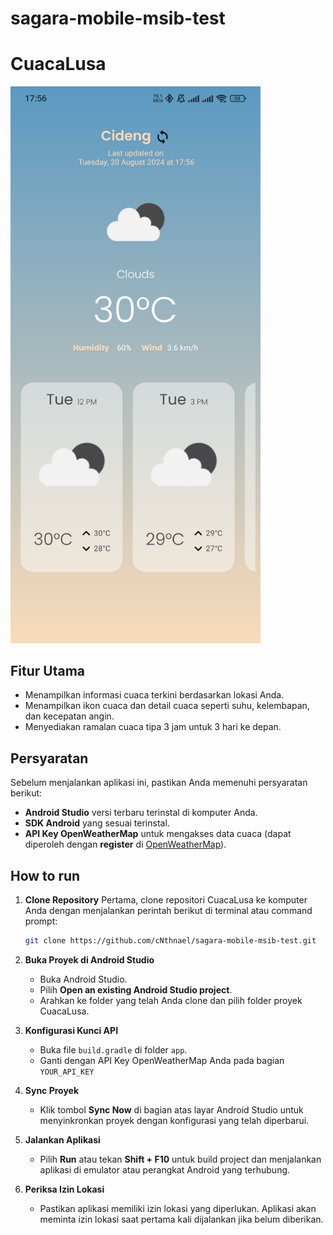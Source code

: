 # sagara-mobile-msib-test
# CuacaLusa

<img src="assets/com.test.cuacalusa.jpg" alt="CuacaLusa Screenshot" width="400"/>

## Fitur Utama

- Menampilkan informasi cuaca terkini berdasarkan lokasi Anda.
- Menampilkan ikon cuaca dan detail cuaca seperti suhu, kelembapan, dan kecepatan angin.
- Menyediakan ramalan cuaca tipa 3 jam untuk 3 hari ke depan.

## Persyaratan

Sebelum menjalankan aplikasi ini, pastikan Anda memenuhi persyaratan berikut:

- **Android Studio** versi terbaru terinstal di komputer Anda.
- **SDK Android** yang sesuai terinstal.
- **API Key OpenWeatherMap** untuk mengakses data cuaca (dapat diperoleh dengan **register** di [OpenWeatherMap](https://openweathermap.org/)).

## How to run

1. **Clone Repository**
   Pertama, clone repositori CuacaLusa ke komputer Anda dengan menjalankan perintah berikut di terminal atau command prompt:

   ```bash
   git clone https://github.com/cNthnael/sagara-mobile-msib-test.git
   ```

2. **Buka Proyek di Android Studio**
   - Buka Android Studio.
   - Pilih **Open an existing Android Studio project**.
   - Arahkan ke folder yang telah Anda clone dan pilih folder proyek CuacaLusa.

3. **Konfigurasi Kunci API**
   - Buka file `build.gradle` di folder `app`.
   - Ganti dengan API Key OpenWeatherMap Anda pada bagian `YOUR_API_KEY`

4. **Sync Proyek**
   - Klik tombol **Sync Now** di bagian atas layar Android Studio untuk menyinkronkan proyek dengan konfigurasi yang telah diperbarui.

5. **Jalankan Aplikasi**
   - Pilih **Run** atau tekan **Shift + F10** untuk build project dan menjalankan aplikasi di emulator atau perangkat Android yang terhubung.

6. **Periksa Izin Lokasi**
   - Pastikan aplikasi memiliki izin lokasi yang diperlukan. Aplikasi akan meminta izin lokasi saat pertama kali dijalankan jika belum diberikan.
